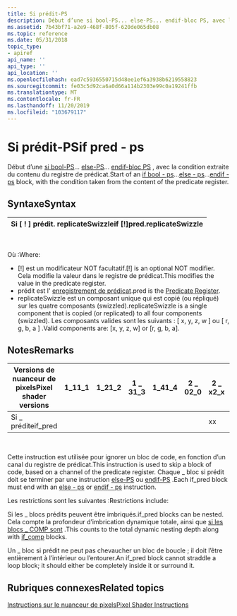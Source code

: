```yaml
---
title: Si prédit-PS
description: Début d’une si bool-PS... else-PS... endif-bloc PS, avec la condition extraite du contenu du registre de prédicat.
ms.assetid: 7b43bf71-a2e9-468f-805f-620de065db08
ms.topic: reference
ms.date: 05/31/2018
topic_type:
- apiref
api_name: ''
api_type: ''
api_location: ''
ms.openlocfilehash: ead7c5936550715d48ee1ef6a3938b6219558823
ms.sourcegitcommit: fe03c5d92ca6a0d66a114b2303e99c0a19241ffb
ms.translationtype: MT
ms.contentlocale: fr-FR
ms.lasthandoff: 11/20/2019
ms.locfileid: "103679117"
---
```

# <a name="if-pred---ps"></a><span data-ttu-id="781ea-103">Si prédit-PS</span><span class="sxs-lookup"><span data-stu-id="781ea-103">if pred - ps</span></span>

<span data-ttu-id="781ea-104">Début d’une [si bool-PS](if-bool---ps.md)... [else-PS](else---ps.md)... [endif-bloc PS](endif---ps.md) , avec la condition extraite du contenu du registre de prédicat.</span><span class="sxs-lookup"><span data-stu-id="781ea-104">Start of an [if bool - ps](if-bool---ps.md)...[else - ps](else---ps.md)...[endif - ps](endif---ps.md) block, with the condition taken from the content of the predicate register.</span></span>

## <a name="syntax"></a><span data-ttu-id="781ea-105">Syntaxe</span><span class="sxs-lookup"><span data-stu-id="781ea-105">Syntax</span></span>



| <span data-ttu-id="781ea-106">Si \[ ! \] prédit. replicateSwizzle</span><span class="sxs-lookup"><span data-stu-id="781ea-106">if \[!\]pred.replicateSwizzle</span></span> |
|-------------------------------|



 

<span data-ttu-id="781ea-107">Où :</span><span class="sxs-lookup"><span data-stu-id="781ea-107">Where:</span></span>

-   <span data-ttu-id="781ea-108">\[!\] est un modificateur NOT facultatif.</span><span class="sxs-lookup"><span data-stu-id="781ea-108">\[!\] is an optional NOT modifier.</span></span> <span data-ttu-id="781ea-109">Cela modifie la valeur dans le registre de prédicat.</span><span class="sxs-lookup"><span data-stu-id="781ea-109">This modifies the value in the predicate register.</span></span>
-   <span data-ttu-id="781ea-110">prédit est l' [enregistrement de prédicat](dx9-graphics-reference-asm-ps-registers-predicate.md).</span><span class="sxs-lookup"><span data-stu-id="781ea-110">pred is the [Predicate Register](dx9-graphics-reference-asm-ps-registers-predicate.md).</span></span>
-   <span data-ttu-id="781ea-111">replicateSwizzle est un composant unique qui est copié (ou répliqué) sur les quatre composants (swizzled).</span><span class="sxs-lookup"><span data-stu-id="781ea-111">replicateSwizzle is a single component that is copied (or replicated) to all four components (swizzled).</span></span> <span data-ttu-id="781ea-112">Les composants valides sont les suivants : \[ x, y, z, w \] ou \[ r, g, b, a \] .</span><span class="sxs-lookup"><span data-stu-id="781ea-112">Valid components are: \[x, y, z, w\] or \[r, g, b, a\].</span></span>

## <a name="remarks"></a><span data-ttu-id="781ea-113">Notes</span><span class="sxs-lookup"><span data-stu-id="781ea-113">Remarks</span></span>



| <span data-ttu-id="781ea-114">Versions de nuanceur de pixels</span><span class="sxs-lookup"><span data-stu-id="781ea-114">Pixel shader versions</span></span> | <span data-ttu-id="781ea-115">1\_1</span><span class="sxs-lookup"><span data-stu-id="781ea-115">1\_1</span></span> | <span data-ttu-id="781ea-116">1\_2</span><span class="sxs-lookup"><span data-stu-id="781ea-116">1\_2</span></span> | <span data-ttu-id="781ea-117">1 \_ 3</span><span class="sxs-lookup"><span data-stu-id="781ea-117">1\_3</span></span> | <span data-ttu-id="781ea-118">1\_4</span><span class="sxs-lookup"><span data-stu-id="781ea-118">1\_4</span></span> | <span data-ttu-id="781ea-119">2 \_ 0</span><span class="sxs-lookup"><span data-stu-id="781ea-119">2\_0</span></span> | <span data-ttu-id="781ea-120">2 \_ x</span><span class="sxs-lookup"><span data-stu-id="781ea-120">2\_x</span></span> | <span data-ttu-id="781ea-121">2 \_ logiciels</span><span class="sxs-lookup"><span data-stu-id="781ea-121">2\_sw</span></span> | <span data-ttu-id="781ea-122">3 \_ 0</span><span class="sxs-lookup"><span data-stu-id="781ea-122">3\_0</span></span> | <span data-ttu-id="781ea-123">3 \_ logiciels</span><span class="sxs-lookup"><span data-stu-id="781ea-123">3\_sw</span></span> |
|-----------------------|------|------|------|------|------|------|-------|------|-------|
| <span data-ttu-id="781ea-124">Si \_ prédite</span><span class="sxs-lookup"><span data-stu-id="781ea-124">if\_pred</span></span>              |      |      |      |      |      | <span data-ttu-id="781ea-125">x</span><span class="sxs-lookup"><span data-stu-id="781ea-125">x</span></span>    | <span data-ttu-id="781ea-126">x</span><span class="sxs-lookup"><span data-stu-id="781ea-126">x</span></span>     | <span data-ttu-id="781ea-127">x</span><span class="sxs-lookup"><span data-stu-id="781ea-127">x</span></span>    | <span data-ttu-id="781ea-128">x</span><span class="sxs-lookup"><span data-stu-id="781ea-128">x</span></span>     |



 

<span data-ttu-id="781ea-129">Cette instruction est utilisée pour ignorer un bloc de code, en fonction d’un canal du registre de prédicat.</span><span class="sxs-lookup"><span data-stu-id="781ea-129">This instruction is used to skip a block of code, based on a channel of the predicate register.</span></span> <span data-ttu-id="781ea-130">Chaque \_ bloc si prédit doit se terminer par une instruction [else-PS](else---ps.md) ou [endif-PS](endif---ps.md) .</span><span class="sxs-lookup"><span data-stu-id="781ea-130">Each if\_pred block must end with an [else - ps](else---ps.md) or [endif - ps](endif---ps.md) instruction.</span></span>

<span data-ttu-id="781ea-131">Les restrictions sont les suivantes :</span><span class="sxs-lookup"><span data-stu-id="781ea-131">Restrictions include:</span></span>

<span data-ttu-id="781ea-132">Si les \_ blocs prédits peuvent être imbriqués.</span><span class="sxs-lookup"><span data-stu-id="781ea-132">if\_pred blocks can be nested.</span></span> <span data-ttu-id="781ea-133">Cela compte la profondeur d’imbrication dynamique totale, ainsi que [si les blocs \_ COMP sont](if-comp---ps.md) .</span><span class="sxs-lookup"><span data-stu-id="781ea-133">This counts to the total dynamic nesting depth along with [if\_comp](if-comp---ps.md) blocks.</span></span>

<span data-ttu-id="781ea-134">Un \_ bloc si prédit ne peut pas chevaucher un bloc de boucle ; il doit l’être entièrement à l’intérieur ou l’entourer.</span><span class="sxs-lookup"><span data-stu-id="781ea-134">An if\_pred block cannot straddle a loop block; it should either be completely inside it or surround it.</span></span>

## <a name="related-topics"></a><span data-ttu-id="781ea-135">Rubriques connexes</span><span class="sxs-lookup"><span data-stu-id="781ea-135">Related topics</span></span>

<dl> <dt>

[<span data-ttu-id="781ea-136">Instructions sur le nuanceur de pixels</span><span class="sxs-lookup"><span data-stu-id="781ea-136">Pixel Shader Instructions</span></span>](dx9-graphics-reference-asm-ps-instructions.md)
</dt> </dl>

 

 




